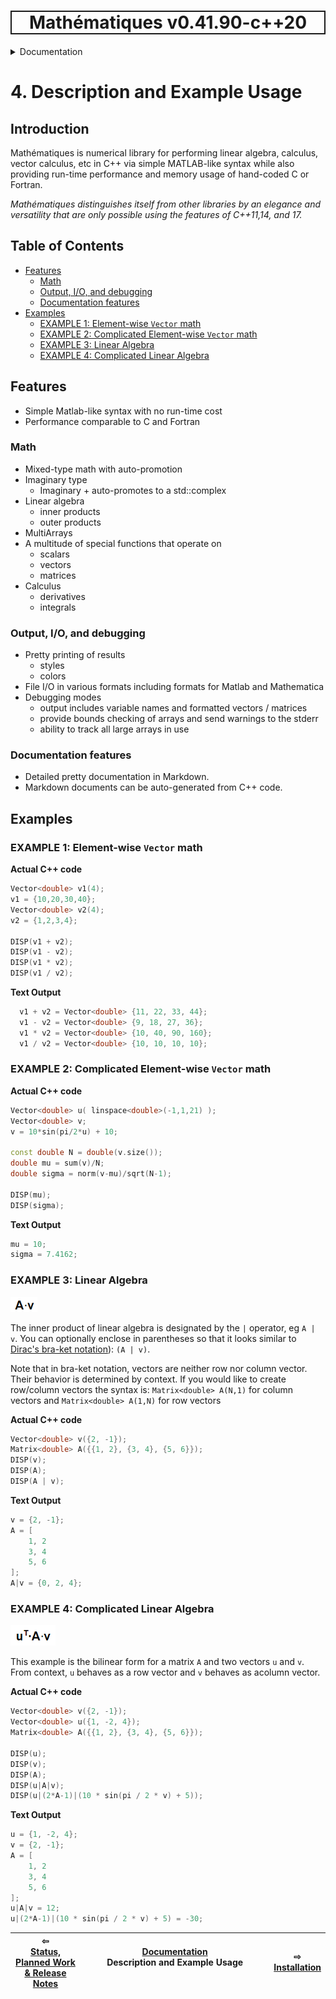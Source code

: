 <h1 style='border: 2px solid; text-align: center'>Mathématiques v0.41.90-c++20</h1>

<details>

<summary>Documentation</summary>

# [Documentation](../README.md)<br>
1. [License](../license/README.md)<br>
2. [About](../about/README.md)<br>
3. [Status, Planned Work & Release Notes](../status-release/README.md)<br>
4. _Description and Example Usage_ <br>
5. [Installation](../installation/README.md)<br>
6. [Your First Mathématiques Project](../first-project/README.md)<br>
7. [Usage Guide: Syntax, Data Types, Functions, etc](../user-guide/README.md)<br>
8. [Benchmarks](../benchmarks/README.md)<br>
9. [Tests](../test/README.md)<br>
10. [Developer Guide: Modifying and Extending Mathématiques](../developer-guide/README.md)<br>


</details>



# 4. Description and Example Usage


## Introduction

Mathématiques is numerical library for performing linear algebra, calculus, vector calculus, etc in C++ via simple MATLAB-like syntax while also providing run-time performance and memory usage of hand-coded C or Fortran.

_Mathématiques distinguishes itself from other libraries by an elegance and versatility that are only possible using the features of C++11,14, and 17._


## Table of Contents

+ [Features](#features)
  + [Math](#math)
  + [Output, I/O, and debugging](#output)
  + [Documentation features](#documentation-features)
+ [Examples](#examples)
  + [EXAMPLE 1: Element-wise `Vector` math](#example-1)
  + [EXAMPLE 2: Complicated Element-wise `Vector` math](#example-2)
  + [EXAMPLE 3: Linear Algebra](#example-3)
  + [EXAMPLE 4: Complicated Linear Algebra](#example-4)


## Features
+ Simple Matlab-like syntax with no run-time cost
+ Performance comparable to C and Fortran

### Math
+ Mixed-type math with auto-promotion
+ Imaginary type
  + Imaginary<double> + <double> auto-promotes to a std::complex<double>
+ Linear algebra
  + inner products
  + outer products
+ MultiArrays
+ A multitude of special functions that operate on
  + scalars
  + vectors
  + matrices
+ Calculus
  + derivatives
  + integrals

<a name="#output"></a>
### Output, I/O, and debugging
+ Pretty printing of results
  + styles
  + colors
+ File I/O in various formats including formats for Matlab and Mathematica
+ Debugging modes
  + output includes variable names and formatted vectors / matrices
  + provide bounds checking of arrays and send warnings to the stderr
  + ability to track all large arrays in use

### Documentation features
+ Detailed pretty documentation in Markdown.  
+ Markdown documents can be auto-generated from C++ code.

## Examples

<a name="example-1"></a>
### EXAMPLE 1: Element-wise `Vector` math

**Actual C++ code**
```C++
Vector<double> v1(4);
v1 = {10,20,30,40}; 
Vector<double> v2(4);
v2 = {1,2,3,4}; 

DISP(v1 + v2);
DISP(v1 - v2);
DISP(v1 * v2);
DISP(v1 / v2);
```

**Text Output**
```C++
  v1 + v2 = Vector<double> {11, 22, 33, 44}; 
  v1 - v2 = Vector<double> {9, 18, 27, 36}; 
  v1 * v2 = Vector<double> {10, 40, 90, 160}; 
  v1 / v2 = Vector<double> {10, 10, 10, 10}; 
```

<a name="example-2"></a>
### EXAMPLE 2: Complicated Element-wise `Vector` math

**Actual C++ code**
```C++
Vector<double> u( linspace<double>(-1,1,21) );
Vector<double> v;
v = 10*sin(pi/2*u) + 10;

const double N = double(v.size());
double mu = sum(v)/N;
double sigma = norm(v-mu)/sqrt(N-1);

DISP(mu);
DISP(sigma);
```

**Text Output**
```C++
mu = 10; 
sigma = 7.4162; 
```

<a name="example-3"></a>
### EXAMPLE 3: Linear Algebra

![A dot V](A-dot-v.png)

The inner product of linear algebra is designated by the `|` operator, eg ```A | v```.  You can optionally enclose in parentheses so that it looks similar to [Dirac's bra-ket notation](https://en.wikipedia.org/wiki/Bra%E2%80%93ket_notation)): ```(A | v)```.

Note that in bra-ket notation, vectors are neither row nor column vector.  Their behavior is determined by context.   If you would like to create row/column vectors the syntax is: ```Matrix<double> A(N,1)``` for column vectors and ```Matrix<double> A(1,N)``` for row vectors


**Actual C++ code**
```C++
Vector<double> v({2, -1});
Matrix<double> A({{1, 2}, {3, 4}, {5, 6}});
DISP(v);
DISP(A);
DISP(A | v);
```

**Text Output**
```C++
v = {2, -1}; 
A = [
    1, 2
    3, 4
    5, 6
]; 
A|v = {0, 2, 4}; 
```
<a name="example-4"></a>
### EXAMPLE 4: Complicated Linear Algebra

![u dot A dot V](u-dot-A-dot-v.png)

This example is the bilinear form for a matrix ```A``` and two vectors ```u``` and ```v```.  From context, ```u``` behaves as a row vector and ```v``` behaves as acolumn vector.

**Actual C++ code**
```C++
Vector<double> v({2, -1});
Vector<double> u({1, -2, 4});
Matrix<double> A({{1, 2}, {3, 4}, {5, 6}});

DISP(u);
DISP(v);
DISP(A);
DISP(u|A|v);
DISP(u|(2*A-1)|(10 * sin(pi / 2 * v) + 5));
```

**Text Output**
```C++
u = {1, -2, 4}; 
v = {2, -1}; 
A = [
    1, 2
    3, 4
    5, 6
]; 
u|A|v = 12; 
u|(2*A-1)|(10 * sin(pi / 2 * v) + 5) = -30; 
```



| ⇦ <br />[Status, Planned Work & Release Notes](../status-release/README.md)  | [Documentation](../README.md)<br />Description and Example Usage<br /><img width=1000/> | ⇨ <br />[Installation](../installation/README.md)   |
| ------------ | :-------------------------------: | ------------ |

